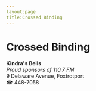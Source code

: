 ```yaml
---
layout:page
title:Crossed Binding
---
```

# Crossed Binding

**Kindra's Bells**  
_Proud sponsors of 110.7 FM_  
9 Delaware Avenue, Foxtrotport  
☎ 448-7058



